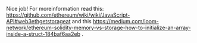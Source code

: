 Nice job! For moreinformation read this: https://github.com/ethereum/wiki/wiki/JavaScript-API#web3ethgetstorageat and this https://medium.com/loom-network/ethereum-solidity-memory-vs-storage-how-to-initialize-an-array-inside-a-struct-184baf6aa2eb .